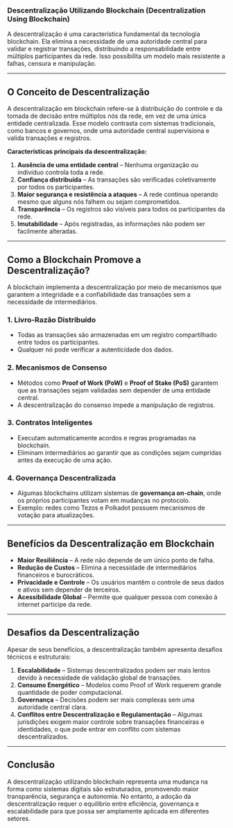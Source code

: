 ### **Descentralização Utilizando Blockchain (Decentralization Using Blockchain)**

A descentralização é uma característica fundamental da tecnologia blockchain. Ela elimina a necessidade de uma autoridade central para validar e registrar transações, distribuindo a responsabilidade entre múltiplos participantes da rede. Isso possibilita um modelo mais resistente a falhas, censura e manipulação.

---

## **O Conceito de Descentralização**
A descentralização em blockchain refere-se à distribuição do controle e da tomada de decisão entre múltiplos nós da rede, em vez de uma única entidade centralizada. Esse modelo contrasta com sistemas tradicionais, como bancos e governos, onde uma autoridade central supervisiona e valida transações e registros.

**Características principais da descentralização:**
1. **Ausência de uma entidade central** – Nenhuma organização ou indivíduo controla toda a rede.
2. **Confiança distribuída** – As transações são verificadas coletivamente por todos os participantes.
3. **Maior segurança e resistência a ataques** – A rede continua operando mesmo que alguns nós falhem ou sejam comprometidos.
4. **Transparência** – Os registros são visíveis para todos os participantes da rede.
5. **Imutabilidade** – Após registradas, as informações não podem ser facilmente alteradas.

---

## **Como a Blockchain Promove a Descentralização?**
A blockchain implementa a descentralização por meio de mecanismos que garantem a integridade e a confiabilidade das transações sem a necessidade de intermediários.

### **1. Livro-Razão Distribuído**
- Todas as transações são armazenadas em um registro compartilhado entre todos os participantes.
- Qualquer nó pode verificar a autenticidade dos dados.

### **2. Mecanismos de Consenso**
- Métodos como **Proof of Work (PoW)** e **Proof of Stake (PoS)** garantem que as transações sejam validadas sem depender de uma entidade central.
- A descentralização do consenso impede a manipulação de registros.

### **3. Contratos Inteligentes**
- Executam automaticamente acordos e regras programadas na blockchain.
- Eliminam intermediários ao garantir que as condições sejam cumpridas antes da execução de uma ação.

### **4. Governança Descentralizada**
- Algumas blockchains utilizam sistemas de **governança on-chain**, onde os próprios participantes votam em mudanças no protocolo.
- Exemplo: redes como Tezos e Polkadot possuem mecanismos de votação para atualizações.

---

## **Benefícios da Descentralização em Blockchain**
- **Maior Resiliência** – A rede não depende de um único ponto de falha.
- **Redução de Custos** – Elimina a necessidade de intermediários financeiros e burocráticos.
- **Privacidade e Controle** – Os usuários mantêm o controle de seus dados e ativos sem depender de terceiros.
- **Acessibilidade Global** – Permite que qualquer pessoa com conexão à internet participe da rede.

---

## **Desafios da Descentralização**
Apesar de seus benefícios, a descentralização também apresenta desafios técnicos e estruturais:

1. **Escalabilidade** – Sistemas descentralizados podem ser mais lentos devido à necessidade de validação global de transações.
2. **Consumo Energético** – Modelos como Proof of Work requerem grande quantidade de poder computacional.
3. **Governança** – Decisões podem ser mais complexas sem uma autoridade central clara.
4. **Conflitos entre Descentralização e Regulamentação** – Algumas jurisdições exigem maior controle sobre transações financeiras e identidades, o que pode entrar em conflito com sistemas descentralizados.

---

## **Conclusão**
A descentralização utilizando blockchain representa uma mudança na forma como sistemas digitais são estruturados, promovendo maior transparência, segurança e autonomia. No entanto, a adoção da descentralização requer o equilíbrio entre eficiência, governança e escalabilidade para que possa ser amplamente aplicada em diferentes setores.
